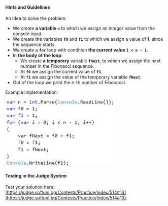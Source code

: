 #### Hints and Guidelines

An idea to solve the problem:

   * We create **a variable `n`** to which we assign an integer value from the console input.
   * We create the variables **`f0`** and **`f1`** to which we assign a value of **1**, since the sequence starts.
   * We create a **`for`** loop with condition **the current value `i < n - 1`**.
   * In **the body of the loop**:
      * We create **a temporary** variable **`fNext`**, to which we assign the next number in the Fibonacci sequence.
      * At **`f0`** we assign the current value of **`f1`**.
      * At **`f1`** we assign the value of the temporary variable **`fNext`**.
   * Out of the loop we print the n-th number of Fibonacci.

Example implementation:

![](/assets/chapter-7-images/12.Fibonacci-01.png)

#### Testing in the Judge System

Test your solution here: [https://judge.softuni.bg/Contests/Practice/Index/514#13](https://judge.softuni.bg/Contests/Practice/Index/514#13).
